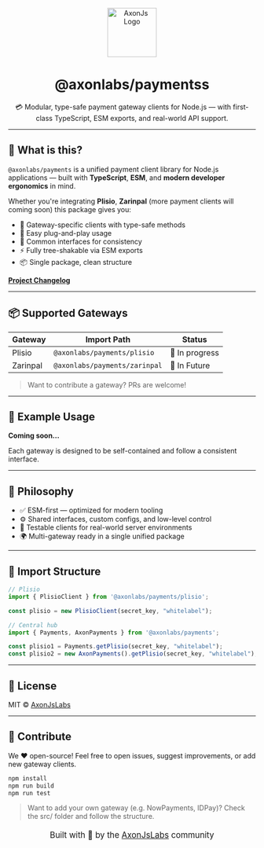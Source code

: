 <p align="center">
  <img src="https://avatars.githubusercontent.com/u/198393404?s=200&v=4" height="100" alt="AxonJs Logo" />
</p>

<h1 align="center">@axonlabs/paymentss</h1>

<p align="center">
  💳 Modular, type-safe payment gateway clients for Node.js — with first-class TypeScript, ESM exports, and real-world API support.
</p>

---

## 🚀 What is this?

`@axonlabs/payments` is a unified payment client library for Node.js applications — built with **TypeScript**, **ESM**, and **modern developer ergonomics** in mind.

Whether you're integrating **Plisio**, **Zarinpal** (more payment clients will coming soon) this package gives you:

- 🧩 Gateway-specific clients with type-safe methods
- 🔌 Easy plug-and-play usage
- 🔄 Common interfaces for consistency
- ⚡️ Fully tree-shakable via ESM exports
- 📦 Single package, clean structure

**[Project Changelog](./CHANGELOG.md)**

---

## 📦 Supported Gateways

| Gateway        | Import Path                          | Status      |
|----------------|--------------------------------------|-------------|
| Plisio         | `@axonlabs/payments/plisio`           | 🧪 In progress |
| Zarinpal       | `@axonlabs/payments/zarinpal`         | 🚧 In Future |

> Want to contribute a gateway? PRs are welcome!

---

## 🧪 Example Usage

**Coming soon...**

Each gateway is designed to be self-contained and follow a consistent interface.

---

## 🧠 Philosophy

- ✅ ESM-first — optimized for modern tooling
- ⚙️ Shared interfaces, custom configs, and low-level control
- 🧪 Testable clients for real-world server environments
- 🌍 Multi-gateway ready in a single unified package

---

## 📂 Import Structure

```ts
// Plisio
import { PlisioClient } from '@axonlabs/payments/plisio';

const plisio = new PlisioClient(secret_key, "whitelabel");

// Central hub
import { Payments, AxonPayments } from '@axonlabs/payments';

const plisio1 = Payments.getPlisio(secret_key, "whitelabel");
const plisio2 = new AxonPayments().getPlisio(secret_key, "whitelabel");
```

---

## 📜 License

MIT © [AxonJsLabs](https://github.com/AxonJsLabs)

---

## 🙌 Contribute

We ❤️ open-source!
Feel free to open issues, suggest improvements, or add new gateway clients.

```bash
npm install
npm run build
npm run test
```

> Want to add your own gateway (e.g. NowPayments, IDPay)? Check the src/ folder and follow the structure.

<p align="center" style="font-size: 20px"> <sub>Built with 💜 by the <a href="https://github.com/AxonJsLabs">AxonJsLabs</a> community</sub> </p>